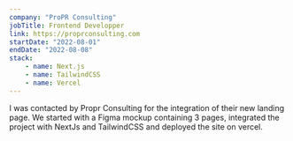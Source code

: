 ```yaml
---
company: "ProPR Consulting"
jobTitle: Frontend Developper
link: https://proprconsulting.com
startDate: "2022-08-01"
endDate: "2022-08-08"
stack: 
    - name: Next.js
    - name: TailwindCSS
    - name: Vercel
---
```


I was contacted by Propr Consulting for the integration of their new landing page.
We started with a Figma mockup containing 3 pages, integrated the project with NextJs and TailwindCSS and deployed the site on vercel.
